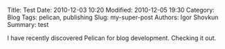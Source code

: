 Title: Test
Date: 2010-12-03 10:20
Modified: 2010-12-05 19:30
Category: Blog
Tags: pelican, publishing
Slug: my-super-post
Authors: Igor Shovkun
Summary: test

I have recently discovered Pelican for blog development. Checking it out.
